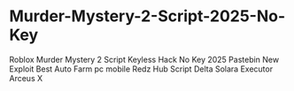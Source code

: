 # Murder-Mystery-2-Script-2025-No-Key
Roblox Murder Mystery 2 Script Keyless Hack No Key 2025 Pastebin New Exploit Best Auto Farm pc mobile Redz Hub Script Delta Solara Executor Arceus X

